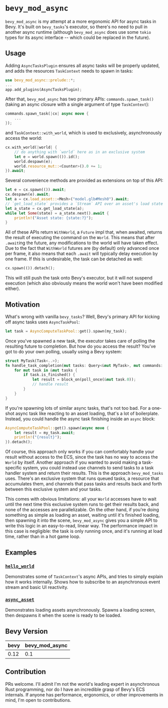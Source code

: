 # `bevy_mod_async`
`bevy_mod_async` is my attempt at a more ergonomic API for async tasks in Bevy. It's built on `bevy_tasks`'s executor, so there's no need to pull in another async runtime (although `bevy_mod_async` does use some `tokio` types for its async interface -- which could be replaced in the future).

## Usage

Adding `AsyncTasksPlugin` ensures all async tasks will be properly updated, and adds the resources `TaskContext` needs to spawn in tasks:
```rs
use bevy_mod_async::prelude::*;
...
app.add_plugins(AsyncTasksPlugin);
```
After that, `bevy_mod_async` has two primary APIs: `commands.spawn_task()` (taking an async closure with a single argument of type `TaskContext`):
```rs
commands.spawn_task(|cx| async move {
    ...
});
```
and `TaskContext::with_world`, which is used to exclusively, asynchronously access the world:
```rs
cx.with_world(|world| {
    // do anything with `world` here as in an exclusive system
    let e = world.spawn(()).id();
    world.despawn(e);
    world.resource_mut::<Counter>().0 += 1;
}).await;
```
Several convenience methods are provided as extensions on top of this API:
```rs
let e = cx.spawn(()).await;
cx.despawn(e).await;
let a = cx.load_asset::<Mesh>("model.glb#Mesh0").await;
// `get_load_state` provides a `Stream` API over an asset's load state
let a_state = cx.get_load_state(a);
while let Some(state) = a_state.next().await {
    println!("Asset state: {state:?}");
}
```
All of these APIs return `WithWorld`, a `Future` impl that, when awaited, returns the result of executing the command on the `World`. This means that after `.await`ing the future, any modifications to the world will have taken effect. Due to the fact that `WithWorld` futures are (by default) only advanced once per frame, it also means that each `.await` will typically delay execution by one frame. If this is undesirable, the task can be detached as well:
```rs
cx.spawn(()).detach();
```
This will still push the task onto Bevy's executor, but it will not suspend execution (which also obviously means the world won't have been modified either).

## Motivation

What's wrong with vanilla `bevy_tasks`? Well, Bevy's primary API for kicking off async tasks uses `AsyncTaskPool`:
```rs
let task = AsyncComputeTaskPool::get().spawn(my_task);
```
Once you've spawned a new task, the executor takes care of polling the resulting future to completion. But how do you access the result? You've got to do your own polling, usually using a Bevy system:
```rs
struct MyTask(Task<..>);
fn handle_task_completion(mut tasks: Query<&mut MyTask>, mut commands: Commands) {
    for mut task in &mut tasks {
        if task.is_finished() {
            let result = block_on(poll_once(&mut task.0));
            // handle result
        }
    }
}
```
If you're spawning lots of similar async tasks, that's not too bad. For a one-shot async task like reacting to an asset loading, that's a lot of boilerplate. Instead, you could handle the async task finishing inside an `async` block:
```rs
AsyncComputeTaskPool::get().spawn(async move {
    let result = my_task.await;
    println!("{result}");
}).detach();
```
Of course, this approach only works if you can comfortably handle your result without access to the ECS, since the task has no way to access the `World` by itself. Another approach if you wanted to avoid making a task-specific system, you could instead use channels to send tasks to a task handler system and return their results. This is the approach `bevy_mod_tasks` uses. There's an exclusive system that runs queued tasks, a resource that accumulates them, and channels that pass tasks and results back and forth between this exclusive system and your tasks.

This comes with obvious limitations: all your `World` accesses have to wait until the next time this exclusive system runs to get their results back, and none of the accesses are parallelizable. On the other hand, if you're doing something as simple as loading an asset, waiting until it's finished loading, then spawning it into the scene, `bevy_mod_async` gives you a simple API to write this logic in an easy-to-read, linear way. The performance impact in this case is negligible: the task is only running once, and it's running at load time, rather than in a hot game loop.

## Examples

### [`hello_world`](examples/hello_world.rs)
Demonstrates some of `TaskContext`'s async APIs, and tries to simply explain how it works internally. Shows how to subscribe to an asynchronous event stream and basic UI reactivity.

### [`async_asset`](examples/async_asset.rs)
Demonstrates loading assets asynchronously. Spawns a loading screen, then despawns it when the scene is ready to be loaded.

## Bevy Version

| bevy | bevy_mod_async |
| ---- | -------------- |
| 0.12 | 0.1            |

## Contribution

PRs welcome. I'll admit I'm not the world's leading expert in asynchronous Rust programming, nor do I have an incredible grasp of Bevy's ECS internals. If anyone has performance, ergonomics, or other improvements in mind, I'm open to contributions.
